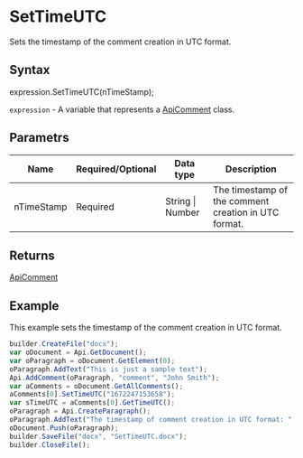 # SetTimeUTC

Sets the timestamp of the comment creation in UTC format.

## Syntax

expression.SetTimeUTC(nTimeStamp);

`expression` - A variable that represents a [ApiComment](../ApiComment.md) class.

## Parametrs

| **Name** | **Required/Optional** | **Data type** | **Description** |
| ------------- | ------------- | ------------- | ------------- |
| nTimeStamp | Required | String &#124; Number | The timestamp of the comment creation in UTC format. |

## Returns

[ApiComment](../ApiComment.md)

## Example

This example sets the timestamp of the comment creation in UTC format.

```javascript
builder.CreateFile("docx");
var oDocument = Api.GetDocument();
var oParagraph = oDocument.GetElement(0);
oParagraph.AddText("This is just a sample text");
Api.AddComment(oParagraph, "comment", "John Smith");
var aComments = oDocument.GetAllComments();
aComments[0].SetTimeUTC("1672247153658");
var sTimeUTC = aComments[0].GetTimeUTC();
oParagraph = Api.CreateParagraph();
oParagraph.AddText("The timestamp of comment creation in UTC format: " + sTimeUTC);
oDocument.Push(oParagraph);
builder.SaveFile("docx", "SetTimeUTC.docx");
builder.CloseFile();
```